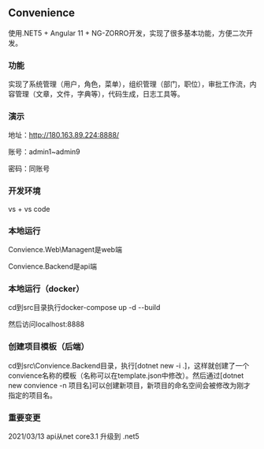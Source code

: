 ## Convenience

使用.NET5 + Angular 11 + NG-ZORRO开发，实现了很多基本功能，方便二次开发。

### 功能

实现了系统管理（用户，角色，菜单），组织管理（部门，职位），审批工作流，内容管理（文章，文件，字典等），代码生成，日志工具等。

### 演示

地址：http://180.163.89.224:8888/

账号：admin1~admin9

密码：同账号

### 开发环境

vs + vs code

### 本地运行

Convience.Web\Managent是web端

Convience.Backend是api端

### 本地运行（docker）

cd到src目录执行docker-compose up -d --build

然后访问localhost:8888

### 创建项目模板（后端）

cd到src\Convience.Backend目录，执行[dotnet new -i .]，这样就创建了一个convience名称的模板（名称可以在template.json中修改）。然后通过[dotnet new convience -n 项目名]可以创建新项目，新项目的命名空间会被修改为刚才指定的项目名。

### 重要变更

2021/03/13  api从net core3.1 升级到 .net5